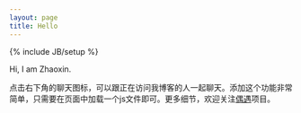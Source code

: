 ```yaml
---
layout: page
title: Hello
---
```

{% include JB/setup %}

Hi, I am Zhaoxin.  
  

点击右下角的聊天图标，可以跟正在访问我博客的人一起聊天。添加这个功能非常简单，只需要在页面中加载一个js文件即可。更多细节，欢迎关注[偶遇](http://xpro.im/)项目。
